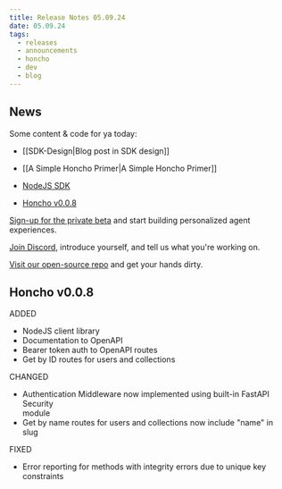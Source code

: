 ```yaml
---
title: Release Notes 05.09.24
date: 05.09.24
tags:
  - releases
  - announcements
  - honcho
  - dev
  - blog
---
```

## News

Some content & code for ya today:

- [[SDK-Design|Blog post in SDK design]]

- [[A Simple Honcho Primer|A Simple Honcho Primer]]

- [NodeJS SDK](https://github.com/plastic-labs/honcho-node)
  
- [Honcho v0.0.8](https://github.com/plastic-labs/honcho)  
  
[Sign-up for the private beta](https://plasticlabs.typeform.com/honchobeta) and start building personalized agent experiences.

[Join Discord](https://discord.gg/plasticlabs), introduce yourself, and tell us what you're working on.

[Visit our open-source repo](https://github.com/plastic-labs/honcho) and get your hands dirty.

## Honcho v0.0.8

ADDED
- NodeJS client library
- Documentation to OpenAPI
- Bearer token auth to OpenAPI routes
- Get by ID routes for users and collections

CHANGED
- Authentication Middleware now implemented using built-in FastAPI Security  
    module
- Get by name routes for users and collections now include "name" in slug

FIXED
- Error reporting for methods with integrity errors due to unique key  
    constraints
